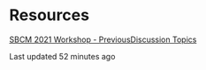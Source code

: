 # Resources

[SBCM 2021 Workshop - PreviousDiscussion Topics](https://latam.nime.org/workshop/topics)

Last updated 52 minutes ago

